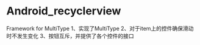 # Android_recyclerview
Framework for MultiType
1、实现了MultiType
2、对于item上的控件确保滑动时不发生变化
3、按钮互斥，并提供了各个控件的接口
